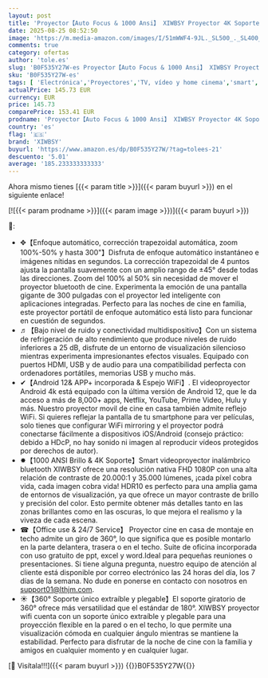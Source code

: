 ```yaml
---
layout: post
title: 'Proyector【Auto Focus & 1000 Ansi】 XIWBSY Proyector 4K Soporte con WiFi 6 y Bluetooth 5.2  Gira 360 °  35000 Lúmenes  Proyector Android Vídeo de Cine En Casa  Videoproyector Smart TV'
date: 2025-08-25 08:52:50
image: 'https://m.media-amazon.com/images/I/51mWWF4-9JL._SL500_._SL400_.jpg'
comments: true
category: ofertas
author: 'tole.es'
slug: 'B0F535Y27W-es Proyector【Auto Focus & 1000 Ansi】 XIWBSY Proyector 4K...'
sku: 'B0F535Y27W-es'
tags: [ 'Electrónica','Proyectores','TV, vídeo y home cinema','smart','tv','xiwbsy','🇪🇸', ]
actualPrice: 145.73 EUR
currency: EUR
price: 145.73
comparePrice: 153.41 EUR
prodname: 'Proyector【Auto Focus & 1000 Ansi】 XIWBSY Proyector 4K Soporte con WiFi 6 y Bluetooth 5.2  Gira 360 °  35000 Lúmenes  Proyector Android Vídeo de Cine En Casa  Videoproyector Smart TV'
country: 'es'
flag: '🇪🇸'
brand: 'XIWBSY'
buyurl: 'https://www.amazon.es/dp/B0F535Y27W/?tag=tolees-21'
descuento: '5.01'
average: '185.233333333333'
---
```


Ahora mismo tienes [{{< param title >}}]({{< param buyurl >}}) en el siguiente enlace!

[![{{< param prodname >}}]({{< param image >}})]({{< param buyurl >}})

🔎:

- ✥【Enfoque automático, corrección trapezoidal automática, zoom 100%-50% y hasta 300"】Disfruta de enfoque automático instantáneo e imágenes nítidas en segundos. La corrección trapezoidal de 4 puntos ajusta la pantalla suavemente con un amplio rango de ±45° desde todas las direcciones. Zoom del 100% al 50% sin necesidad de mover el proyector bluetooth de cine. Experimenta la emoción de una pantalla gigante de 300 pulgadas con el proyector led inteligente con aplicaciones integradas. Perfecto para las noches de cine en familia, este proyector portátil de enfoque automático está listo para funcionar en cuestión de segundos.
- ♬【Bajo nivel de ruido y conectividad multidispositivo】Con un sistema de refrigeración de alto rendimiento que produce niveles de ruido inferiores a 25 dB, disfrute de un entorno de visualización silencioso mientras experimenta impresionantes efectos visuales. Equipado con puertos HDMI, USB y de audio para una compatibilidad perfecta con ordenadores portátiles, memorias USB y mucho más.
- ✔【Android 12& APP+ incorporada & Espejo WiFi】. El videoproyector Android 4k está equipado con la última versión de Android 12, que le da acceso a más de 8,000+ apps, Netflix, YouTube, Prime Video, Hulu y más. Nuestro proyector movil de cine en casa también admite reflejo WiFi. Si quieres reflejar la pantalla de tu smartphone para ver películas, solo tienes que configurar WiFi mirroring y el proyector podrá conectarse fácilmente a dispositivos iOS/Android (consejo práctico: debido a HDcP, no hay sonido ni imagen al reproducir vídeos protegidos por derechos de autor).
- ✸【1000 ANSI Brillo & 4K Soporte】Smart videoproyector inalámbrico bluetooth XIWBSY ofrece una resolución nativa FHD 1080P con una alta relación de contraste de 20.000:1 y 35.000 lúmenes, ¡cada píxel cobra vida, cada imagen cobra vida! HDR10 es perfecto para una amplia gama de entornos de visualización, ya que ofrece un mayor contraste de brillo y precisión del color. Esto permite obtener más detalles tanto en las zonas brillantes como en las oscuras, lo que mejora el realismo y la viveza de cada escena.
- ☎【Office use & 24/7 Service】 Proyector cine en casa de montaje en techo admite un giro de 360°, lo que significa que es posible montarlo en la parte delantera, trasera o en el techo. Suite de oficina incorporada con uso gratuito de ppt, excel y word.Ideal para pequeñas reuniones o presentaciones. Si tiene alguna pregunta, nuestro equipo de atención al cliente está disponible por correo electrónico las 24 horas del día, los 7 días de la semana. No dude en ponerse en contacto con nosotros en support01@lthjm.com.
- ☀【360° Soporte único extraíble y plegable】El soporte giratorio de 360° ofrece más versatilidad que el estándar de 180°. XIWBSY proyector wifi cuenta con un soporte único extraíble y plegable para una proyección flexible en la pared o en el techo, lo que permite una visualización cómoda en cualquier ángulo mientras se mantiene la estabilidad. Perfecto para disfrutar de la noche de cine con la familia y amigos en cualquier momento y en cualquier lugar.

[🛒 Visítala!!!]({{< param buyurl >}})
{{<world>}}B0F535Y27W{{</world>}}
